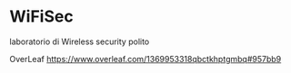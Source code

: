 # WiFiSec
laboratorio di Wireless security polito

OverLeaf
https://www.overleaf.com/1369953318qbctkhptgmbq#957bb9
